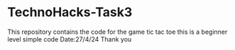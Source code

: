 # TechnoHacks-Task3
This repository contains the code for the game tic tac toe this is a beginner level simple code 
Date:27/4/24
Thank you
